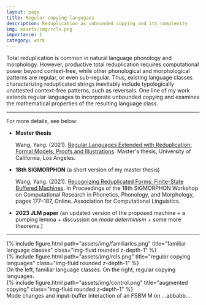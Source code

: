 ```yaml
---
layout: page
title: Regular copying langugaes
description: Reduplication as unbounded copying and its complexity
img: assets/img/rcls.png
importance: 1
category: work
---
```


Total reduplication is common in natural language phonology and morphology. However, productive total reduplication requires computational power beyond context-free, while other phonological and morphological patterns are regular, or even sub-regular. Thus, existing language classes characterizing reduplicated strings inevitably include typologically unattested context-free patterns, such as reversals. One line of my work extends regular languages to incorporate unbounded copying and examines the mathematical properties of the resulting language class.

---

For more details, see below:
- **Master thesis**

    Wang, Yang. (2021). [Regular Languages Extended with Reduplication:  Formal Models, Proofs and Illustrations](https://escholarship.org/uc/item/4p03v92f).  Master's thesis, University of California, Los Angeles.
- **18th SIGMORPHON** (a short version of my master thesis)

    Wang, Yang. (2021). [Recognizing Reduplicated Forms: Finite-State Buffered Machines](https://aclanthology.org/2021.sigmorphon-1.20/). In Proceedings of the 18th SIGMORPHON Workshop on Computational Research in Phonetics, Phonology, and Morphology, pages 177–187, Online. Association for Computational Linguistics.
- **2023 JLM paper** (an updated version of the proposed machine + a pumping lemma + discussion on *mode determinism* + some more theorems.)

---

<div class="row">
    <div class="col-sm mt-3 mt-md-0">
        {% include figure.html path="assets/img/familiarlcs.png" title="familiar language classes" class="img-fluid rounded z-depth-1" %}
    </div>
    <div class="col-sm mt-3 mt-md-0">
        {% include figure.html path="assets/img/rcls.png" title="regular copying languages" class="img-fluid rounded z-depth-1" %}
    </div>
</div>
<div class="caption">
    On the left, familiar language classes. On the right, regular copying languages.
</div>


<div class="row justify-content-sm-center">
    <div class="col-sm-8 mt-3 mt-md-0">
        {% include figure.html path="assets/img/control.png" title="augmented copying" class="img-fluid rounded z-depth-1" %}
    </div>
</div>
<div class="caption">
    Mode changes and input-buffer interaction of an FSBM M on ...abbabb...
</div>
